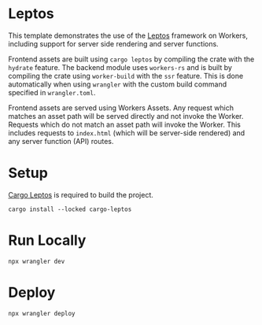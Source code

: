 # Leptos

This template demonstrates the use of the [Leptos](https://leptos.dev/) framework on Workers, including support for server side rendering and server functions.

Frontend assets are built using `cargo leptos` by compiling the crate with the `hydrate` feature. The backend module uses `workers-rs` and is built by compiling the crate using `worker-build` with the `ssr` feature. This is done automatically when using `wrangler` with the custom build command specified in `wrangler.toml`.

Frontend assets are served using Workers Assets. Any request which matches an asset path will be served directly and not invoke the Worker. Requests which do not match an asset path will invoke the Worker. This includes requests to `index.html` (which will be server-side rendered) and any server function (API) routes.

# Setup

[Cargo Leptos](https://github.com/leptos-rs/cargo-leptos) is required to build the project.

```
cargo install --locked cargo-leptos
```

# Run Locally

```
npx wrangler dev
```

# Deploy

```
npx wrangler deploy
```
